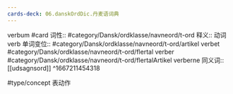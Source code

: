 ```yaml
---
cards-deck: 06.danskOrdDic.丹麦语词典
---
```


verbum #card 
词性::  #category/Dansk/ordklasse/navneord/t-ord 
释义:: 动词 verb
单词变位:: #category/Dansk/ordklasse/navneord/t-ord/artikel   verbet 
#category/Dansk/ordklasse/navneord/t-ord/flertal   verber 
#category/Dansk/ordklasse/navneord/t-ord/flertalArtikel   verberne
同义词:: [[udsagnsord]] 
^1667211454318

#type/concept 表动作
